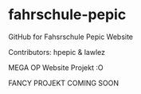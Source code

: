 fahrschule-pepic
================

GitHub for Fahsrschule Pepic Website

Contributors: hpepic & lawlez

MEGA OP Website Projekt :O

FANCY PROJEKT COMING SOON
